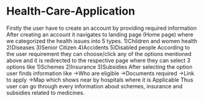 # Health-Care-Application
Firstly the user have to create an account by providing required information After creating an account it navigates to landing page (Home page) where we categorized the health issues into 5 types. 1)Children and women health 2)Diseases 3)Senior Citizen 4)Accidents 5)Disabled people According to the user requirement they can choose/click any of the options mentioned above and it is redirected to the respective page where they can select 3 options like 1)Schemes 2)Insurance 3)Subsidies After selecting the option user finds information like ->Who are eligible ->Documents required ->Link to apply ->Map which shows near by hospitals where it is Applicable Thus user can go through every information about schemes, insurance and subsidies related to medicines.
